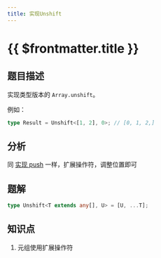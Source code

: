 ```yaml
---
title: 实现Unshift
---
```


# {{ $frontmatter.title }}

## 题目描述

实现类型版本的 `Array.unshift`。

例如：

```typescript
type Result = Unshift<[1, 2], 0>; // [0, 1, 2,]
```

## 分析

同 [实现 push](/easy/实现Push.md) 一样，扩展操作符，调整位置即可

## 题解

```ts
type Unshift<T extends any[], U> = [U, ...T];
```

## 知识点

1. 元组使用扩展操作符